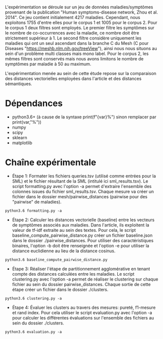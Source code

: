 L'expérimentation se déroule sur un jeu de données maladies/symptômes provenant de la publication "Human symptoms-disease network, Zhou et al. 2014". Ce jeu contient initialement 4217 maladies. Cependant, nous exploitons 1755 d'entre elles pour le corpus 1 et 1005 pour le corpus 2. Pour le corpus 1 deux filtres sont employés. Le premier filtre les symptômes sur le nombre de co-occurrences avec la maladie, ce nombre doit être strictement supérieur à 1. Le second filtre considère uniquement les maladies qui ont un seul ascendant dans la branche C du Mesh (C pour Diseases "https://meshb.nlm.nih.gov/treeView"), ainsi nous nous situons au sein d'un problème multi classes mais mono label. Pour le corpus 2, les mêmes filtres sont conservés mais nous avons limitons le nombre de symptômes par maladie à 50 au maximum.

L'expérimentation menée au sein de cette étude repose sur la comparaison des distances vectorielles employées dans l'article et des distances sémantiques.

# Dépendances

* python3.6+ (à cause de la syntaxe print(f"{var}%") sinon remplacer par print(var,"%"))
* numpy
* scipy
* sklearn
* matplotlib

# Chaîne expérimentale

* Étape 1: Formater les fichiers queries.tsv (utilisé comme entrées pour la SML) et le fichier résultant de la SML (intitulé ici sml_results.tsv). Le script formatting.py avec l'option -a permet d'extraire l'ensemble des colonnes issues du fichier sml_results.tsv. Chaque mesure va créer un fichier dans le dossier mesh/pairwise_distances (pairwise pour des "pairwise" de maladies).

`python3.6 formatting.py -a`

* Étape 2: Calculer les distances vectorielle (baseline) entre les vecteurs de symptômes associés aux maladies. Dans l'article, ils exploitent la valeur de tf-idf extraite au sein des textes. Pour cela, le script baseline_compute_pairwise_distance.py créer un fichier baseline.json dans le dossier ./pairwise_distances. Pour utiliser des caractéristiques binaires, l'option -b doit être renseignée et l'option -e pour utiliser la distance euclidienne au lieu de la distance cosinus.

`python3.6 baseline_compute_pairwise_distance.py`

* Étape 3: Réaliser l'étape de partitionnement agglomérative en tenant compte des distances calculées entre les maladies. Le script clustering.py avec l'option -a permet de réaliser le clustering sur chaque fichier au sein du dossier pairwise_distances. Chaque sortie de cette étape créer un fichier dans le dossier ./clusters.

`python3.6 clustering.py -a`

* Étape 4: Évaluer les clusters au travers des mesures: pureté, f1-mesure et rand index. Pour cela utiliser le script evaluation.py avec l'option -a pour calculer les différentes évaluations sur l'ensemble des fichiers au sein du dossier ./clusters.

`python3.6 evaluation.py -a`
